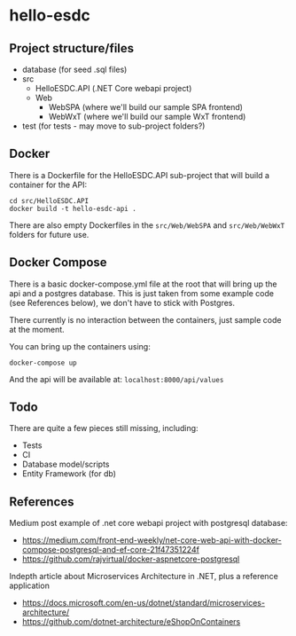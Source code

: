 # hello-esdc

## Project structure/files

- database (for seed .sql files)
- src
  - HelloESDC.API (.NET Core webapi project)
  - Web
    - WebSPA (where we'll build our sample SPA frontend)
    - WebWxT (where we'll build our sample WxT frontend)
- test (for tests - may move to sub-project folders?)

## Docker
There is a Dockerfile for the HelloESDC.API sub-project that will build a container for the API:

```
cd src/HelloESDC.API
docker build -t hello-esdc-api .
```

There are also empty Dockerfiles in the `src/Web/WebSPA` and `src/Web/WebWxT` folders for future use.

## Docker Compose
There is a basic docker-compose.yml file at the root that will bring up the api and a postgres database. This is just taken from some example code (see References below), we don't have to stick with Postgres. 

There currently is no interaction between the containers, just sample code at the moment.

You can bring up the containers using:

```
docker-compose up
```

And the api will be available at: `localhost:8000/api/values`

## Todo
There are quite a few pieces still missing, including:
- Tests
- CI
- Database model/scripts
- Entity Framework (for db)

## References
Medium post example of .net core webapi project with postgresql database:
- https://medium.com/front-end-weekly/net-core-web-api-with-docker-compose-postgresql-and-ef-core-21f47351224f
- https://github.com/rajvirtual/docker-aspnetcore-postgresql

Indepth article about Microservices Architecture in .NET, plus a reference application
- https://docs.microsoft.com/en-us/dotnet/standard/microservices-architecture/
- https://github.com/dotnet-architecture/eShopOnContainers
